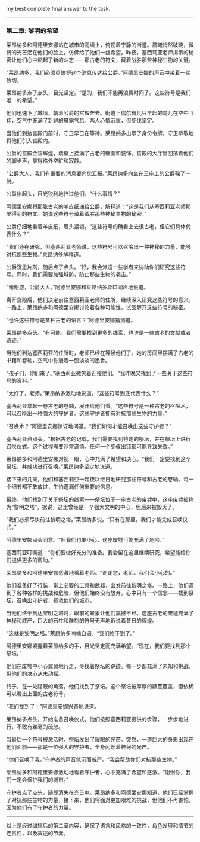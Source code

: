 my best complete final answer to the task.

---

### 第二章: 黎明的希望

莱昂纳多和阿德里安娜站在城市的高墙上，俯视着宁静的街道。晨曦悄然破晓，微弱的光芒洒在他们的脸上，仿佛给了他们一丝希望。昨夜，塞西莉亚老师揭示的秘密让他们心中燃起了新的斗志——那古老的符文，藏着战胜那些神秘生物的关键。

“莱昂纳多，我们必须尽快将这个消息传达给公爵。”阿德里安娜的声音中带着一丝急切。

莱昂纳多点了点头，目光坚定。“是的，我们不能再浪费时间了。这些符号是我们唯一的希望。”

他们迅速下了城墙，朝着公爵的宫殿奔去。街道上偶尔有几只早起的鸟儿在空中飞翔，空气中充满了新鲜的晨露气息。两人心情沉重，但步伐坚定。

当他们到达宫殿门前时，守卫早已在等待。莱昂纳多出示了身份令牌，守卫恭敬地将他们引入宫殿内。

公爵的宫殿金碧辉煌，墙壁上挂满了古老的壁画和装饰。宫殿的大厅里回荡着他们的脚步声，显得格外空旷和寂静。

“公爵大人，我们有重要的消息要向您汇报。”莱昂纳多向坐在王座上的公爵鞠了一躬。

公爵抬起头，目光锐利地扫过他们。“什么事情？”

阿德里安娜将那张古老的羊皮纸递给公爵，解释道：“这是我们从塞西莉亚老师那里得到的符文。她说这些符号藏着战胜那些神秘生物的秘密。”

公爵仔细地看着羊皮纸，眉头紧锁。“这些符号的确看上去很古老，但它们具体代表什么？”

“我们还在研究，但塞西莉亚老师说，这些符号可以召唤出一种神秘的力量，能够对抗那些生物。”莱昂纳多解释道。

公爵沉思片刻，随后点了点头。“好，我会派遣一些学者来协助你们研究这些符号。同时，我们需要加强城防，防止那些生物的袭击。”

“谢谢您，公爵大人。”阿德里安娜和莱昂纳多异口同声地说道。

离开宫殿后，他们决定前往塞西莉亚老师的住所，继续深入研究这些符号的意义。一路上，莱昂纳多和阿德里安娜讨论着各种可能性，试图解开这些符号的秘密。

“也许这些符号是某种古老的语言？”阿德里安娜猜测道。

莱昂纳多点头。“有可能。我们需要找到更多的线索，也许是一些古老的文献或者遗迹。”

当他们到达塞西莉亚的住所时，老师已经在等候他们了。她的房间里摆满了古老的书籍和卷轴，空气中弥漫着一股淡淡的墨香。

“孩子们，你们来了。”塞西莉亚微笑着迎接他们。“我昨晚又找到了一些关于这些符号的资料。”

“太好了，老师。”莱昂纳多激动地说道。“这些符号到底代表什么？”

塞西莉亚拿起一卷古老的卷轴，展开给他们看。“这些符号是一种古老的召唤术，可以召唤出一种强大的守护者。这些守护者拥有对抗那些生物的力量。”

“召唤术？”阿德里安娜惊讶地问道。“我们如何才能召唤出这些守护者？”

塞西莉亚点点头。“根据古老的记载，我们需要找到特定的祭坛，并在祭坛上进行召唤仪式。这个过程需要非常谨慎，任何一个步骤出错都可能导致失败。”

莱昂纳多和阿德里安娜对视一眼，心中充满了希望和决心。“我们一定要找到这个祭坛，并成功进行召唤。”莱昂纳多坚定地说道。

接下来的几天，他们和塞西莉亚一起夜以继日地研究那些符号和古老的卷轴。每一个细节都不敢放过，生怕遗漏任何重要的信息。

最终，他们找到了关于祭坛的线索——祭坛位于一座古老的废墟中，这座废墟被称为“黎明之塔”。据说，这里曾经是一个强大文明的中心，但后来被毁灭了。

“我们必须尽快前往黎明之塔。”莱昂纳多说。“只有在那里，我们才能完成召唤仪式。”

阿德里安娜点头同意。“但我们也要小心，这座废墟可能充满了危险。”

塞西莉亚叮嘱道：“你们要做好充分的准备。我会留在这里继续研究，希望能给你们提供更多的帮助。”

莱昂纳多和阿德里安娜感激地看着老师。“谢谢您，老师。我们会小心的。”

他们准备好了行装，带上必要的工具和武器，出发前往黎明之塔。一路上，他们遇到了各种各样的挑战和危险，但他们始终没有放弃，心中只有一个信念——找到祭坛，召唤出守护者，拯救他们的城市。

当他们终于到达黎明之塔时，眼前的景象让他们震撼不已。这座古老的废墟充满了神秘和威严，巨大的石柱和雕刻的符号无声地诉说着昔日的辉煌。

“这就是黎明之塔。”莱昂纳多喃喃自语。“我们终于到了。”

阿德里安娜紧握着莱昂纳多的手，目光坚定而充满希望。“现在，我们要找到那个祭坛。”

他们在废墟中小心翼翼地行走，寻找着祭坛的踪迹。每一步都充满了未知和挑战，但他们的决心从未动摇。

终于，在一处隐蔽的角落，他们找到了祭坛。这个祭坛被厚厚的藤蔓覆盖，但依稀可以看出上面的古老符号。

“我们找到了！”阿德里安娜兴奋地说道。

莱昂纳多点头，开始准备召唤仪式。他们按照塞西莉亚提供的步骤，一步步地进行，不敢有丝毫的疏忽。

当最后一个符号被激活时，祭坛发出了耀眼的光芒。突然，一道巨大的身影出现在他们面前——那是一位强大的守护者，全身闪烁着神秘的光芒。

“你们召唤了我。”守护者的声音低沉而威严。“我会帮助你们对抗那些生物。”

莱昂纳多和阿德里安娜激动地看着守护者，心中充满了希望和感激。“谢谢你，我们一定会保护我们的城市。”

守护者点了点头，随即消失在光芒中。莱昂纳多和阿德里安娜知道，他们已经掌握了对抗那些生物的力量，接下来，他们将面对更加艰难的挑战，但他们不再害怕，因为他们有了守护者的力量。

---

以上是经过编辑后的第二章内容，确保了语言和风格的一致性，角色发展和情节的连贯性，以及叙述的节奏。